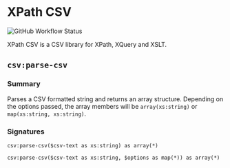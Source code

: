 # XPath CSV

![GitHub Workflow Status](https://img.shields.io/github/workflow/status/thms-rmb/xpath-csv/Java%20CI%20with%20Maven?label=Test&style=flat-square)

XPath CSV is a CSV library for XPath, XQuery and XSLT.

## `csv:parse-csv`

### Summary

Parses a CSV formatted string and returns an array
structure. Depending on the options passed, the array members will be
`array(xs:string)` or `map(xs:string, xs:string)`.

### Signatures

```
csv:parse-csv($csv-text as xs:string) as array(*)
```

```
csv:parse-csv($csv-text as xs:string, $options as map(*)) as array(*)
```
